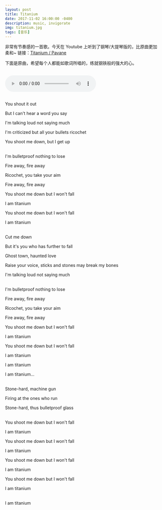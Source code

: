 ```yaml
---
layout: post
title: Titanium
date: 2017-11-02 16:00:00 -0400
description: music, invigorate
img: titanium.jpg
tags: [音乐]
---
```



非常有节奏感的一首歌。今天在 Youtube 上听到了钢琴/大提琴版的，比原曲更加柔和~ 链接：<span class='nd'>[Titanium / Pavane](https://www.youtube.com/watch?v=fz4MzJTeL0c)</span>

下面是原曲，希望每个人都能如歌词所唱的，练就钢铁般的强大的心。

<br>
<audio controls="controls" preload="auto">
  <source type="audio/ogg" src="/assets/music/Titanium.ogg"></source>
  <source type="audio/mp3" src="/assets/music/Titanium.mp3"></source>
</audio>

<br>You shout it out

But I can't hear a word you say

I'm talking loud not saying much

I'm criticized but all your bullets ricochet

You shoot me down, but I get up


<br>
I'm bulletproof nothing to lose

Fire away, fire away

Ricochet, you take your aim

Fire away, fire away

You shoot me down but I won't fall

I am titanium

You shoot me down but I won't fall

I am titanium



<br>
Cut me down


But it's you who has further to fall

Ghost town, haunted love

Raise your voice, sticks and stones may break my bones

I'm talking loud not saying much





<br>
I'm bulletproof nothing to lose

Fire away, fire away

Ricochet, you take your aim

Fire away, fire away

You shoot me down but I won't fall

I am titanium

You shoot me down but I won't fall

I am titanium

I am titanium

I am titanium...



<br>
Stone-hard, machine gun

Firing at the ones who run

Stone-hard, thus bulletproof glass


<br>
You shoot me down but I won't fall

 I am titanium

You shoot me down but I won't fall

 I am titanium

You shoot me down but I won't fall

 I am titanium

You shoot me down but I won't fall

 I am titanium



<br>
I am titanium